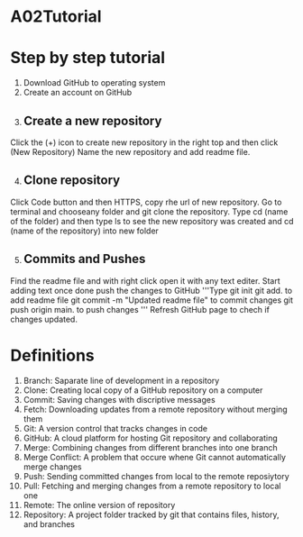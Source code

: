 # A02Tutorial
# Step by step tutorial
1. Download GitHub to operating system 
2. Create an account on GitHub
3. ## Create a new repository
Click the (+) icon to create new repository in the right top and then click (New Repository) Name the new repository and add readme file.

4. ## Clone repository
Click Code button and then HTTPS, copy rhe url of new repository. Go to terminal and chooseany folder and git clone the repository. 
Type cd (name of the folder) and then type ls to see the new repository was created and cd (name of the repository) into new folder

5. ## Commits and Pushes
Find the readme file and with right click open it with any text editer.
Start adding text once done push the changes to GitHub
'''Type 
git init 
git add. to add readme file
git commit -m "Updated readme file" to commit changes
git push origin main. to push changes
'''
Refresh GitHub page to chech if changes updated.






# Definitions
1. Branch: Saparate line of development in a repository
2. Clone: Creating local copy of a GitHub repository on a computer
3. Commit: Saving changes with discriptive messages
4. Fetch: Downloading updates from a remote repository without merging them
5. Git: A version control that tracks changes in code
6. GitHub: A cloud platform for hosting Git repository and collaborating
7. Merge: Combining changes from different branches into one branch
8. Merge Conflict: A problem that occure whene Git cannot automatically merge changes
9. Push: Sending committed changes from local to the remote reposiytory 
10. Pull: Fetching and merging changes from a remote repository to local one
11. Remote: The online version of repository
12. Repository: A project folder tracked by git that contains files, history, and branches
